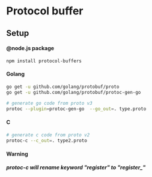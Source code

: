 # Protocol buffer

## Setup

#### @node.js package

`npm install protocol-buffers`

#### Golang

```bash
go get -u github.com/golang/protobuf/proto
go get -u github.com/golang/protobuf/protoc-gen-go

# generate go code from proto v3
protoc --plugin=protoc-gen-go  --go_out=. type.proto
```

#### C

```bash
# generate c code from proto v2
protoc-c --c_out=. type2.proto
```

#### Warning
***protoc-c will rename keyword "register" to "register_"***
